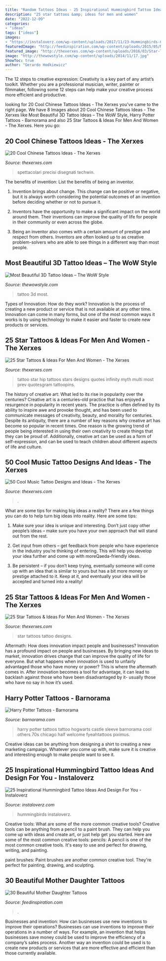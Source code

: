 ```yaml
---
title: "Random Tattoos Ideas - 25 Inspirational Hummingbird Tattoo Ideas And Design For You"
description: "25 star tattoos &amp; ideas for men and women"
date: "2022-12-09"
categories:
- "ideas"
tags: ["ideas"]
images:
- "https://instaloverz.com/wp-content/uploads/2017/11/23-Hummingbirds-Coloured-Tattoos.jpg"
featuredImage: "http://feedinspiration.com/wp-content/uploads/2015/05/Mother-daughter-ideas.jpg"
featured_image: "http://thexerxes.com/wp-content/uploads/2016/03/Star-Tattoo-Designs-images.jpg"
image: "http://thewowstyle.com/wp-content/uploads/2014/11/17.jpg"
ShowToc: true
author: "Gerardo Hodkiewicz"
---
```



The 12 steps to creative expression:
Creativity is a key part of any artist’s toolkit. Whether you are a professional musician, writer, painter or filmmaker, following some 12 steps can help make your creative process more efficient and productive.

	

		
looking for 20 Cool Chinese Tattoos Ideas - The Xerxes you've came to the right page. We have 8 Images about 20 Cool Chinese Tattoos Ideas - The Xerxes like Most Beautiful 3D Tattoo Ideas – The WoW Style, Harry Potter Tattoos - Barnorama and also 25 Star Tattoos &amp; Ideas For Men And Women - The Xerxes. Here you go:
		
    
## 20 Cool Chinese Tattoos Ideas - The Xerxes

<img loading=lazy src="https://www.thexerxes.com/wp-content/uploads/2016/02/Chinese-Tattoo-Designs....jpg" onerror="this.onerror=null;this.src='https://tse2.mm.bing.net/th?id=OIP.Ql1L3xOVC6whxHlspR6tdQHaLJ&amp;pid=15.1';" alt="20 Cool Chinese Tattoos Ideas - The Xerxes">

_Source: thexerxes.com_

>spettacolari precisi disegnati techwin. 

	

The benefits of invention: List the benefits of being an inventor.
1. Invention brings about change. This change can be positive or negative, but it is always worth considering the potential outcomes of an invention before deciding whether or not to pursue it.
2. Inventors have the opportunity to make a significant impact on the world around them. Their inventions can improve the quality of life for people in their community or even across the globe.

3. Being an inventor also comes with a certain amount of prestige and respect from others. Inventors are often looked up to as creative problem-solvers who are able to see things in a different way than most people.

    
## Most Beautiful 3D Tattoo Ideas – The WoW Style

<img loading=lazy src="http://thewowstyle.com/wp-content/uploads/2014/11/17.jpg" onerror="this.onerror=null;this.src='https://tse1.mm.bing.net/th?id=OIP.7xrX0ZHRmVvieTduY4Y7PAHaLJ&amp;pid=15.1';" alt="Most Beautiful 3D Tattoo Ideas – The WoW Style">

_Source: thewowstyle.com_

>tattoo 3d most. 

	

Types of Innovation: How do they work?
Innovation is the process of creating a new product or service that is not available at any other time. Innovation can come in many forms, but one of the most common ways it works is by using technology to make it easier and faster to create new products or services.

    
## 25 Star Tattoos &amp; Ideas For Men And Women - The Xerxes

<img loading=lazy src="http://thexerxes.com/wp-content/uploads/2016/03/Stars-Tattoo.jpg" onerror="this.onerror=null;this.src='https://tse3.mm.bing.net/th?id=OIP.JXa3Iw1Mo_zwBIR1-wMq-QHaJ4&amp;pid=15.1';" alt="25 Star Tattoos &amp; Ideas For Men And Women - The Xerxes">

_Source: thexerxes.com_

>tattoo star hip tattoos stars designs quotes infinity myth multi most prev quotesgram tattoopins. 

	

The history of creative art: What led to its rise in popularity over the centuries?
Creative art is a centuries-old practice that has enjoyed a resurgence in popularity in recent years. The practice is often defined by its ability to inspire awe and provoke thought, and has been used to communicate messages of creativity, beauty, and morality for centuries. Despite its antiquity, there are a number of key reasons why creative art has become so popular in recent times. One reason is the growing trend of people being interested in using their own creativity to create things that they can be proud of. Additionally, creative art can be used as a form of self-expression, and can be used to teach children about different aspects of life and culture.

    
## 50 Cool Music Tattoo Designs And Ideas - The Xerxes

<img loading=lazy src="http://thexerxes.com/wp-content/uploads/2015/12/Music-Tattoo-Designs-for-Men.jpg" onerror="this.onerror=null;this.src='https://tse3.mm.bing.net/th?id=OIP.PEQ1DaZlcXazSR_Pgkw_WAHaMU&amp;pid=15.1';" alt="50 Cool Music Tattoo Designs and Ideas - The Xerxes">

_Source: thexerxes.com_

>. 

	

What are some tips for making big ideas a reality?
There are a few things you can do to help turn big ideas into reality. Here are some tips:
1. Make sure your idea is unique and interesting. Don’t just copy other people’s ideas – make sure you have your own approach that will stand out from the rest.

2. Get input from others – get feedback from people who have experience in the industry you’re thinking of entering. This will help you develop your idea further and come up with moreQaeda-friendly ideas.

3. Be persistent – if you don’t keep trying, eventually someone will come up with an idea that is similar to yours but has a bit more money or prestige attached to it. Keep at it, and eventually your idea will be accepted and turned into a reality!

    
## 25 Star Tattoos &amp; Ideas For Men And Women - The Xerxes

<img loading=lazy src="http://thexerxes.com/wp-content/uploads/2016/03/Star-Tattoo-Designs-images.jpg" onerror="this.onerror=null;this.src='https://tse4.mm.bing.net/th?id=OIP.X9XZwnWf5C2GO1sF00N-yQHaLH&amp;pid=15.1';" alt="25 Star Tattoos &amp; Ideas For Men And Women - The Xerxes">

_Source: thexerxes.com_

>star tattoos tattoo designs. 

	

Aftermath: How does innovation impact people and businesses?
Innovation has a profound impact on people and businesses. By bringing new ideas to market, innovation drives change that can improve the quality of life for everyone. But what happens when innovation is used to unfairly advantaged those who have money or power? This is where the aftermath comes in. After innovation becomes a tool for advantage, it can lead to backlash against those who have been disadvantaged by it- usually those who have no say in how it’s used.

    
## Harry Potter Tattoos - Barnorama

<img loading=lazy src="https://www.barnorama.com/wp-content/images/2012/03/harry_potter_tattoos/26-harry_potter_tattoos.jpg" onerror="this.onerror=null;this.src='https://tse1.mm.bing.net/th?id=OIP.jSLjLBryb5kW1p2dQZm92wHaJ4&amp;pid=15.1';" alt="Harry Potter Tattoos - Barnorama">

_Source: barnorama.com_

>harry potter tattoos tattoo hogwarts castle sleeve barnorama cool others 70s chicago half welcome fyeahtattoos piximus. 

	

Creative ideas can be anything from designing a shirt to creating a new marketing campaign. Whatever you come up with, make sure it is creative and interesting enough to make people want to see it.

    
## 25 Inspirational Hummingbird Tattoo Ideas And Design For You - Instaloverz

<img loading=lazy src="https://instaloverz.com/wp-content/uploads/2017/11/23-Hummingbirds-Coloured-Tattoos.jpg" onerror="this.onerror=null;this.src='https://tse2.mm.bing.net/th?id=OIP.3KMOAkI_tU0MrLTWpPWLsQHaLL&amp;pid=15.1';" alt="25 Inspirational Hummingbird Tattoo Ideas And Design For You - Instaloverz">

_Source: instaloverz.com_

>hummingbirds instaloverz. 

	

Creative tools: What are some of the more common creative tools?
Creative tools can be anything from a pencil to a paint brush. They can help you come up with ideas and create art, or just help get you started. Here are some of the most common creative tools:
pencils: A pencil is one of the most common creative tools. It's easy to use and perfect for drawing, writing, and painting.

paint brushes: Paint brushes are another common creative tool. They're perfect for painting, drawing, and sculpting.

    
## 30 Beautiful Mother Daughter Tattoos

<img loading=lazy src="http://feedinspiration.com/wp-content/uploads/2015/05/Mother-daughter-ideas.jpg" onerror="this.onerror=null;this.src='https://tse4.mm.bing.net/th?id=OIP.t62YcWf_hYlVl9T1sA4llQHaJ4&amp;pid=15.1';" alt="30 Beautiful Mother Daughter Tattoos">

_Source: feedinspiration.com_

>. 

	

Businesses and invention: How can businesses use new inventions to improve their operations?
Businesses can use inventions to improve their operations in a number of ways. For example, an invention that helps businesses save money could be used to improve the efficiency of a company’s sales process. Another way an invention could be used is to create new products or services that are more effective and efficient than those currently available.

